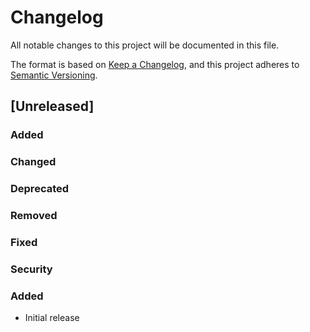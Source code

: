 # Changelog

All notable changes to this project will be documented in this file.

The format is based on [Keep a Changelog](https://keepachangelog.com/en/1.0.0/),
and this project adheres to [Semantic Versioning](https://semver.org/specification/v1.0).

## [Unreleased]

### Added

### Changed

### Deprecated

### Removed

### Fixed

### Security

### Added

- Initial release